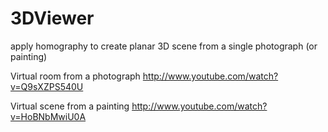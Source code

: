 3DViewer
========

apply homography to create planar 3D scene from a single photograph (or painting)


Virtual room from a photograph
http://www.youtube.com/watch?v=Q9sXZPS540U

Virtual scene from a painting
http://www.youtube.com/watch?v=HoBNbMwiU0A
